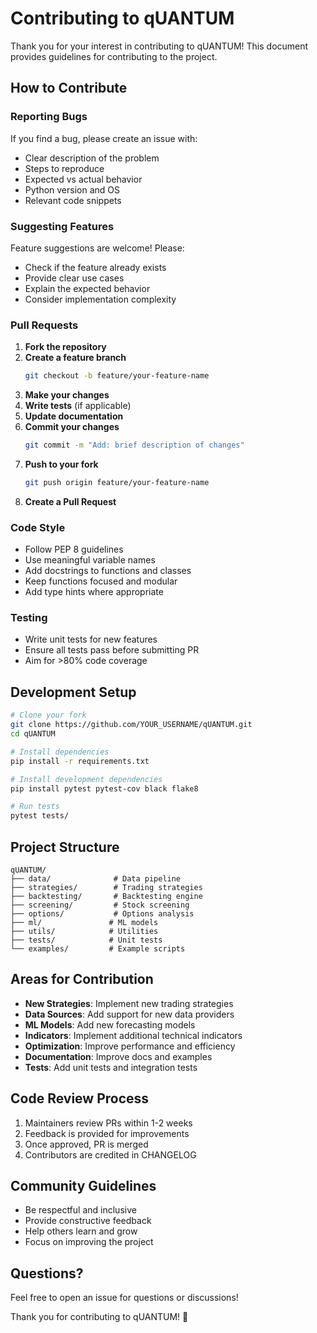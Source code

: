 # Contributing to qUANTUM

Thank you for your interest in contributing to qUANTUM! This document provides guidelines for contributing to the project.

## How to Contribute

### Reporting Bugs

If you find a bug, please create an issue with:
- Clear description of the problem
- Steps to reproduce
- Expected vs actual behavior
- Python version and OS
- Relevant code snippets

### Suggesting Features

Feature suggestions are welcome! Please:
- Check if the feature already exists
- Provide clear use cases
- Explain the expected behavior
- Consider implementation complexity

### Pull Requests

1. **Fork the repository**
2. **Create a feature branch**
   ```bash
   git checkout -b feature/your-feature-name
   ```
3. **Make your changes**
4. **Write tests** (if applicable)
5. **Update documentation**
6. **Commit your changes**
   ```bash
   git commit -m "Add: brief description of changes"
   ```
7. **Push to your fork**
   ```bash
   git push origin feature/your-feature-name
   ```
8. **Create a Pull Request**

### Code Style

- Follow PEP 8 guidelines
- Use meaningful variable names
- Add docstrings to functions and classes
- Keep functions focused and modular
- Add type hints where appropriate

### Testing

- Write unit tests for new features
- Ensure all tests pass before submitting PR
- Aim for >80% code coverage

## Development Setup

```bash
# Clone your fork
git clone https://github.com/YOUR_USERNAME/qUANTUM.git
cd qUANTUM

# Install dependencies
pip install -r requirements.txt

# Install development dependencies
pip install pytest pytest-cov black flake8

# Run tests
pytest tests/
```

## Project Structure

```
qUANTUM/
├── data/              # Data pipeline
├── strategies/        # Trading strategies
├── backtesting/       # Backtesting engine
├── screening/         # Stock screening
├── options/           # Options analysis
├── ml/               # ML models
├── utils/            # Utilities
├── tests/            # Unit tests
└── examples/         # Example scripts
```

## Areas for Contribution

- **New Strategies**: Implement new trading strategies
- **Data Sources**: Add support for new data providers
- **ML Models**: Add new forecasting models
- **Indicators**: Implement additional technical indicators
- **Optimization**: Improve performance and efficiency
- **Documentation**: Improve docs and examples
- **Tests**: Add unit tests and integration tests

## Code Review Process

1. Maintainers review PRs within 1-2 weeks
2. Feedback is provided for improvements
3. Once approved, PR is merged
4. Contributors are credited in CHANGELOG

## Community Guidelines

- Be respectful and inclusive
- Provide constructive feedback
- Help others learn and grow
- Focus on improving the project

## Questions?

Feel free to open an issue for questions or discussions!

Thank you for contributing to qUANTUM! 🚀

